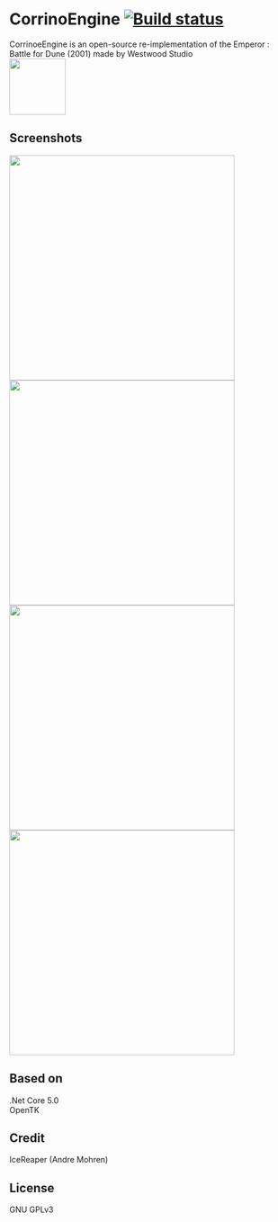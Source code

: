 # CorrinoEngine [![Build status](https://ci.appveyor.com/api/projects/status/epp6a74dmenhpcdr/branch/main?svg=true)](https://ci.appveyor.com/project/cookgreen/corrinoengine/branch/main)

CorrinoeEngine is an open-source re-implementation of the Emperor : Battle for Dune (2001) made by Westwood Studio   
<img src="https://user-images.githubusercontent.com/21171007/140613614-cd2c73c0-3caa-4bcb-a744-6b3459d2f74b.png" width="100"/>

## Screenshots  
<div>
  <div>
    <img src="https://media.moddb.com/cache/images/engines/1/2/1051/thumb_620x2000/2021-11-15_13-38-09-64.png" width="400"/>
    <img src="https://media.moddb.com/cache/images/engines/1/2/1051/thumb_620x2000/2021-11-15_13-37-02-27.png" width="400"/>
  </div>
  <div>
    <img src="https://media.moddb.com/cache/images/engines/1/2/1051/thumb_620x2000/2021-11-15_13-36-09-21.png" width="400"/>
    <img src="https://media.moddb.com/cache/images/engines/1/2/1051/thumb_620x2000/2021-11-15_13-32-00-22.png" width="400"/>
  </div>
</div>

## Based on  
.Net Core 5.0  
OpenTK  

## Credit  
IceReaper (Andre Mohren)  

## License
GNU GPLv3  
